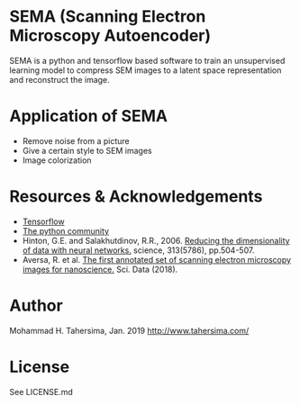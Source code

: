 # SEMA (Scanning Electron Microscopy Autoencoder)
SEMA is a python and tensorflow based software to train an unsupervised learning model to compress SEM images to a latent space representation and reconstruct the image.

# Application of SEMA
* Remove noise from a picture
* Give a certain style to SEM images
* Image colorization

# Resources & Acknowledgements
* [Tensorflow](https://www.tensorflow.org)
* [The python community](https://www.python.org/)
* Hinton, G.E. and Salakhutdinov, R.R., 2006. [Reducing the dimensionality of data with neural networks.](http://science.sciencemag.org/content/313/5786/504) science, 313(5786), pp.504-507.
* Aversa, R. et al. [The first annotated set of scanning electron microscopy images for nanoscience.](https://www.nature.com/articles/sdata2018172) Sci. Data (2018).

# Author
Mohammad H. Tahersima, Jan. 2019
http://www.tahersima.com/

# License
See LICENSE.md
